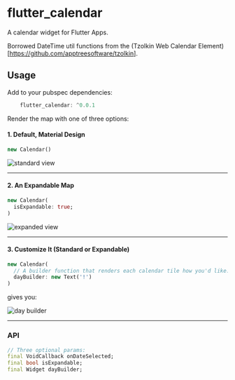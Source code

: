 # flutter_calendar

A calendar widget for Flutter Apps.

Borrowed DateTime util functions from the (Tzolkin Web Calendar Element)[https://github.com/apptreesoftware/tzolkin].

## Usage

Add to your pubspec dependencies:
```dart
    flutter_calendar: ^0.0.1
```

Render the map with one of three options:

#### 1. Default, Material Design

```dart
new Calendar()
```

![standard view](http://res.cloudinary.com/ericwindmill/image/upload/c_scale,h_500/v1518649521/flutter_calendar_standard_lu6l9i.gif)

***

#### 2. An Expandable Map 

```dart
new Calendar(
  isExpandable: true;
)
```

![expanded view](http://res.cloudinary.com/ericwindmill/image/upload/c_scale,h_500/v1518649515/flutter_calendar_expanded_d6gi9n.gif)

***

#### 3. Customize It (Standard or Expandable)

```dart
new Calendar(
  // A builder function that renders each calendar tile how you'd like.
  dayBuilder: new Text('!')
)
```

gives you:

![day builder](http://res.cloudinary.com/ericwindmill/image/upload/c_scale,h_500,w_231/v1518649516/Simulator_Screen_Shot_-_iPhone_X_-_2018-02-14_at_15.04.04_jtranm.png)

***

### API
```dart
// Three optional params:
final VoidCallback onDateSelected;
final bool isExpandable;
final Widget dayBuilder;
```
  